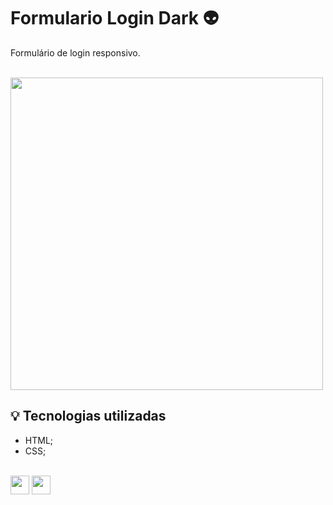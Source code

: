 #  Formulario Login Dark :alien:
Formulário de login responsivo.

<br>

<img src="https://github.com/Raquel-Moura/Formulario-Login/assets/111471780/4e2c810b-a4d0-4048-937f-2955184eb88a.png" width="500px">



<br>

## 💡 Tecnologias utilizadas 
- HTML;
- CSS;

<div style="display; inline_block"><br>
  <img aling="center" height="30" width="30" src="https://cdn.jsdelivr.net/gh/devicons/devicon/icons/html5/html5-original.svg" />
  <img aling="center" height="30" width="30" src="https://cdn.jsdelivr.net/gh/devicons/devicon/icons/css3/css3-original.svg" /> 
</div>    
